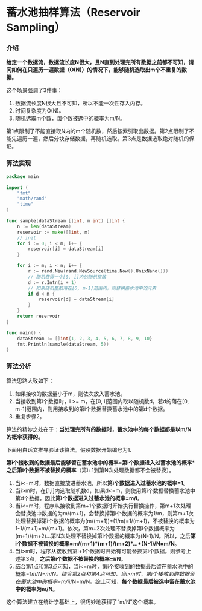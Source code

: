 # 蓄水池抽样算法（Reservoir Sampling）

### 介绍

**给定一个数据流，数据流长度N很大，且N直到处理完所有数据之前都不可知，请问如何在只遍历一遍数据（O(N)）的情况下，能够随机选取出m个不重复的数据。**

这个场景强调了3件事：

1. 数据流长度N很大且不可知，所以不能一次性存入内存。
2. 时间复杂度为O(N)。
3. 随机选取m个数，每个数被选中的概率为m/N。

第1点限制了不能直接取N内的m个随机数，然后按索引取出数据。第2点限制了不能先遍历一遍，然后分块存储数据，再随机选取。第3点是数据选取绝对随机的保证。

### 算法实现

```go
package main

import (
	"fmt"
	"math/rand"
	"time"
)

func sample(dataStream []int, m int) []int {
	n := len(dataStream)
	reservoir := make([]int, m)
	// init
	for i := 0; i < m; i++ {
		reservoir[i] = dataStream[i]
	}

	for i := m; i < n; i++ {
		r := rand.New(rand.NewSource(time.Now().UnixNano()))
		// 随机获得一个[0, i]内的随机整数
		d := r.Intn(i + 1)
		// 如果随机整数落在[0, m-1]范围内，则替换蓄水池中的元素
		if d < m {
			reservoir[d] = dataStream[i]
		}
	}
	return reservoir
}

func main() {
	dataStream := []int{1, 2, 3, 4, 5, 6, 7, 8, 9, 10}
	fmt.Println(sample(dataStream, 5))
}
```

### 算法分析

算法思路大致如下：

1. 如果接收的数据量小于m，则依次放入蓄水池。
2. 当接收到第i个数据时，i >= m，在[0, i]范围内取以随机数d，若d的落在[0, m-1]范围内，则用接收到的第i个数据替换蓄水池中的第d个数据。
3. 重复步骤2。

算法的精妙之处在于：**当处理完所有的数据时，蓄水池中的每个数据都是以m/N的概率获得的。**

下面用白话文推导验证该算法。假设数据开始编号为1.

**第i个接收到的数据最后能够留在蓄水池中的概率**=**第i个数据进入过蓄水池的概率*****之后第i个数据不被替换的概率**（第i+1到第N次处理数据都不会被替换）。

1. 当i<=m时，数据直接放进蓄水池，所以**第i个数据进入过蓄水池的概率=1**。
2. 当i>m时，在[1,i]内选取随机数d，如果d<=m，则使用第i个数据替换蓄水池中第d个数据，因此**第i个数据进入过蓄水池的概率=m/i**。
3. 当i<=m时，程序从接收到第m+1个数据时开始执行替换操作，第m+1次处理会替换池中数据的为m/(m+1)，会替换掉第i个数据的概率为1/m，则第m+1次处理替换掉第i个数据的概率为(m/(m+1))*(1/m)=1/(m+1)，不被替换的概率为1-1/(m+1)=m/(m+1)。依次，第m+2次处理不替换掉第i个数据概率为(m+1)/(m+2)...第N次处理不替换掉第i个数据的概率为(N-1)/N。所以，之后**第i个数据不被替换的概率=m/(m+1)\*(m+1)/(m+2)\*...\*(N-1)/N=m/N**。
4. 当i>m时，程序从接收到第i+1个数据时开始有可能替换第i个数据。则参考上述第3点，**之后第i个数据不被替换的概率=i/N**。
5. 结合第1点和第3点可知，当i<=m时，第i个接收到的数据最后留在蓄水池中的概率=1*m/N=m/N。结合第2点和第4点可知，当i>m时，第i个接收到的数据留在蓄水池中的概率=m/i*i/N=m/N。综上可知，**每个数据最后被选中留在蓄水池中的概率为m/N**。

这个算法建立在统计学基础上，很巧妙地获得了“m/N”这个概率。

